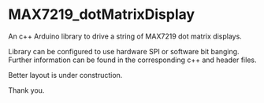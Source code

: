 
# MAX7219_dotMatrixDisplay
An c++ Arduino library to drive a string of MAX7219 dot matrix displays.

Library can be configured to use hardware SPI or software bit banging.
Further information can be found in the corresponding c++ and header files. 

Better layout is under construction.

Thank you.
